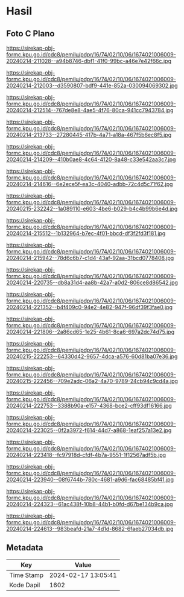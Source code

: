 # Hasil

## Foto C Plano

https://sirekap-obj-formc.kpu.go.id/cdc8/pemilu/pdpr/16/74/02/10/06/1674021006009-20240214-211028--a94b8746-dbf1-41f0-99bc-a46e7e42f66c.jpg

https://sirekap-obj-formc.kpu.go.id/cdc8/pemilu/pdpr/16/74/02/10/06/1674021006009-20240214-212003--d3590807-bdf9-441e-852a-030094069302.jpg

https://sirekap-obj-formc.kpu.go.id/cdc8/pemilu/pdpr/16/74/02/10/06/1674021006009-20240214-212514--767de8e8-4ae5-4f76-80ca-941cc7943784.jpg

https://sirekap-obj-formc.kpu.go.id/cdc8/pemilu/pdpr/16/74/02/10/06/1674021006009-20240214-213733--27280445-417b-4a71-a18a-467f5b6ec8f5.jpg

https://sirekap-obj-formc.kpu.go.id/cdc8/pemilu/pdpr/16/74/02/10/06/1674021006009-20240214-214209--410b0ae8-4c64-4120-8a48-c33e542aa3c7.jpg

https://sirekap-obj-formc.kpu.go.id/cdc8/pemilu/pdpr/16/74/02/10/06/1674021006009-20240214-214616--6e2ece5f-ea3c-4040-adbb-72c4d5c71f62.jpg

https://sirekap-obj-formc.kpu.go.id/cdc8/pemilu/pdpr/16/74/02/10/06/1674021006009-20240215-232242--1a089110-e603-4be6-b029-b4c4b99b6e4d.jpg

https://sirekap-obj-formc.kpu.go.id/cdc8/pemilu/pdpr/16/74/02/10/06/1674021006009-20240214-215512--1b132964-b7ec-4f01-bbcd-df3f2fd3f181.jpg

https://sirekap-obj-formc.kpu.go.id/cdc8/pemilu/pdpr/16/74/02/10/06/1674021006009-20240214-215942--78d6c6b7-c1d4-43af-92aa-31bcd0778408.jpg

https://sirekap-obj-formc.kpu.go.id/cdc8/pemilu/pdpr/16/74/02/10/06/1674021006009-20240214-220735--db8a31d4-aa8b-42a7-a0d2-806ce8d86542.jpg

https://sirekap-obj-formc.kpu.go.id/cdc8/pemilu/pdpr/16/74/02/10/06/1674021006009-20240214-221352--b4f409c0-94e2-4e82-947f-96df39f3fae0.jpg

https://sirekap-obj-formc.kpu.go.id/cdc8/pemilu/pdpr/16/74/02/10/06/1674021006009-20240214-221806--2a86cd65-1e25-4b61-8ca6-697a2dc74d75.jpg

https://sirekap-obj-formc.kpu.go.id/cdc8/pemilu/pdpr/16/74/02/10/06/1674021006009-20240215-222253--64330d42-9657-4dca-a576-60d81ba07e36.jpg

https://sirekap-obj-formc.kpu.go.id/cdc8/pemilu/pdpr/16/74/02/10/06/1674021006009-20240215-222456--709e2adc-06a2-4a70-9789-24cb94c9cd4a.jpg

https://sirekap-obj-formc.kpu.go.id/cdc8/pemilu/pdpr/16/74/02/10/06/1674021006009-20240214-222753--3388b90a-e157-4368-bce2-cff93df16166.jpg

https://sirekap-obj-formc.kpu.go.id/cdc8/pemilu/pdpr/16/74/02/10/06/1674021006009-20240214-223025--0f2a3972-f614-44d7-a868-1eaf257a13e2.jpg

https://sirekap-obj-formc.kpu.go.id/cdc8/pemilu/pdpr/16/74/02/10/06/1674021006009-20240214-223418--fc97918d-cfdf-4b7a-9551-1f12567adf5b.jpg

https://sirekap-obj-formc.kpu.go.id/cdc8/pemilu/pdpr/16/74/02/10/06/1674021006009-20240214-223940--08f6744b-780c-4681-a9d6-fac68485bf41.jpg

https://sirekap-obj-formc.kpu.go.id/cdc8/pemilu/pdpr/16/74/02/10/06/1674021006009-20240214-224323--61ac438f-10b8-44b1-b0fd-d67be134b9ca.jpg

https://sirekap-obj-formc.kpu.go.id/cdc8/pemilu/pdpr/16/74/02/10/06/1674021006009-20240214-224613--983beafd-21a7-4d1d-8682-6faeb27034db.jpg


## Metadata

| Key        | Value               |
| ---------- | ------------------- |
| Time Stamp | 2024-02-17 13:05:41 |
| Kode Dapil | 1602                |



